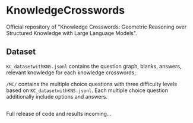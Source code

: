 # KnowledgeCrosswords
Official repository of "Knowledge Crosswords: Geometric Reasoning over Structured Knowledge with Large Language Models".

## Dataset
`KC_datasetwithKNS.jsonl` contains the question graph, blanks, answers, relevant knowledge for each knowledge crosswords; 

`/MC/` contains the multiple choice questions with three difficulty levels based on `KC_datasetwithKNS.jsonl`. Each multiple choice question additionally include options and answers.

## 
Full release of code and results incoming...

